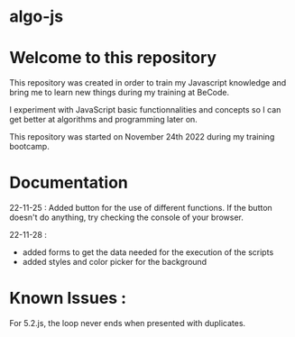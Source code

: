 # algo-js

# Welcome to this repository
This repository was created in order to train my Javascript knowledge and bring me to learn new things during my training at BeCode. 

I experiment with JavaScript basic functionnalities and concepts so I can get better at algorithms and programming later on.

This repository was started on November 24th 2022 during my training bootcamp.

# Documentation

22-11-25 : Added button for the use of different functions. If the button doesn't do anything, try checking the console of your browser.

22-11-28 : 
- added forms to get the data needed for the execution of the scripts
- added styles and color picker for the background

# Known Issues : 

For 5.2.js, the loop never ends when presented with duplicates. 
